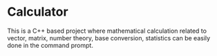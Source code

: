 # Calculator
This is a C++ based project where mathematical calculation related to vector, matrix, number theory, base conversion, statistics can be easily done in the command prompt.
